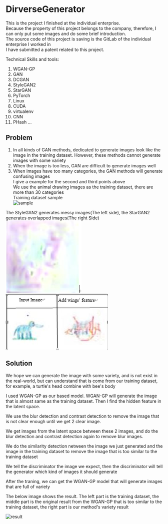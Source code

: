 # DirverseGenerator
This is the project I finished at the individual enterprise.  
Because the property of this project belongs to the company, therefore, I can only put some images and do some brief introduction.  
The source code of this project is saving is the GitLab of the individual enterprise I worked in  
I have submitted a patent related to this project.  

Technical Skills and tools:  
1. WGAN-GP  
2. GAN  
3. DCGAN  
4. StyleGAN2  
5. StarGAN  
6. PyTorch  
7. Linux  
8. CUDA  
9. virtualenv  
10. CNN
11. PHash
...  
  
## Problem   
1. In all kinds of GAN methods, dedicated to generate images look like the image in the training dataset. However, these methods cannot generate images with some variety  
2. When the image is too less, GAN are difficult to generate images well  
3. When images have too many categories, the GAN methods will generate confusing images  
I give a example for the second and third points above  
We use the animal drawing images as the training dataset, there are more than 30 categories  
Training dataset sample  
![sample](https://user-images.githubusercontent.com/50438750/132112835-78de5b36-ea06-4092-a854-ef942d3945a4.PNG)

The StyleGAN2 generates messy images(The left side), the StarGAN2 generates overlapped images(The right Side)  
![image](https://github.com/ericleee0119/DirverseGenerator/blob/main/image/styleGAN2.PNG) ![image](https://github.com/ericleee0119/DirverseGenerator/blob/main/image/stargan2.PNG)    

## Solution  
We hope we can generate the image with some variety, and is not exist in the real-world, but can understand that is come from our training dataset, for example, a turtle's head combine with bee's body  

I used WGAN-GP as our based model. WGAN-GP will generate the image that is almost same as the training dataset. Then I find the hidden feature in the latent space.  

We use the blur detection and contrast detection to remove the image that is not clear enough until we get 2 clear image.  

We get images from the latent space between these 2 images, and do the blur detection and contrast detection again to remove blur images.  

We do the similarity detection netween the image we just generated and the image in the training dataset to remove the image that is too similar to the training dataset  

We tell the discriminator the image we expect, then the discriminator will tell the generator which kind of images it should generate  

After the traning, we can get the WGAN-GP model that will generate images that are full of variety  

The below image shows the result. The left part is the training dataset, the middle part is the original result from the WGAN-GP that is too similar to the training dataset, the right part is our method's variety result  

![result](https://user-images.githubusercontent.com/50438750/132113167-ffd2733d-7d07-4aca-85fb-b2d12edaad8b.PNG)  


